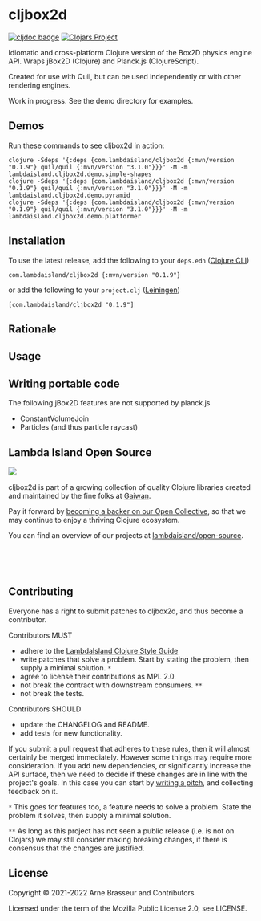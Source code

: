 # cljbox2d

<!-- badges -->
[![cljdoc badge](https://cljdoc.org/badge/com.lambdaisland/cljbox2d)](https://cljdoc.org/d/com.lambdaisland/cljbox2d) [![Clojars Project](https://img.shields.io/clojars/v/com.lambdaisland/cljbox2d.svg)](https://clojars.org/com.lambdaisland/cljbox2d)
<!-- /badges -->

Idiomatic and cross-platform Clojure version of the Box2D physics engine API. Wraps jBox2D (Clojure) and Planck.js (ClojureScript).

Created for use with Quil, but can be used independently or with other rendering engines.

Work in progress. See the demo directory for examples.

## Demos

Run these commands to see cljbox2d in action:

```
clojure -Sdeps '{:deps {com.lambdaisland/cljbox2d {:mvn/version "0.1.9"} quil/quil {:mvn/version "3.1.0"}}}' -M -m lambdaisland.cljbox2d.demo.simple-shapes
clojure -Sdeps '{:deps {com.lambdaisland/cljbox2d {:mvn/version "0.1.9"} quil/quil {:mvn/version "3.1.0"}}}' -M -m lambdaisland.cljbox2d.demo.pyramid
clojure -Sdeps '{:deps {com.lambdaisland/cljbox2d {:mvn/version "0.1.9"} quil/quil {:mvn/version "3.1.0"}}}' -M -m lambdaisland.cljbox2d.demo.platformer
```

<!-- installation -->
## Installation

To use the latest release, add the following to your `deps.edn` ([Clojure CLI](https://clojure.org/guides/deps_and_cli))

```
com.lambdaisland/cljbox2d {:mvn/version "0.1.9"}
```

or add the following to your `project.clj` ([Leiningen](https://leiningen.org/))

```
[com.lambdaisland/cljbox2d "0.1.9"]
```
<!-- /installation -->

## Rationale


## Usage



## Writing portable code

The following jBox2D features are not supported by planck.js

- ConstantVolumeJoin
- Particles (and thus particle raycast)

<!-- opencollective -->
## Lambda Island Open Source

<img align="left" src="https://github.com/lambdaisland/open-source/raw/master/artwork/lighthouse_readme.png">

&nbsp;

cljbox2d is part of a growing collection of quality Clojure libraries created and maintained
by the fine folks at [Gaiwan](https://gaiwan.co).

Pay it forward by [becoming a backer on our Open Collective](http://opencollective.com/lambda-island),
so that we may continue to enjoy a thriving Clojure ecosystem.

You can find an overview of our projects at [lambdaisland/open-source](https://github.com/lambdaisland/open-source).

&nbsp;

&nbsp;
<!-- /opencollective -->

<!-- contributing -->
## Contributing

Everyone has a right to submit patches to cljbox2d, and thus become a contributor.

Contributors MUST

- adhere to the [LambdaIsland Clojure Style Guide](https://nextjournal.com/lambdaisland/clojure-style-guide)
- write patches that solve a problem. Start by stating the problem, then supply a minimal solution. `*`
- agree to license their contributions as MPL 2.0.
- not break the contract with downstream consumers. `**`
- not break the tests.

Contributors SHOULD

- update the CHANGELOG and README.
- add tests for new functionality.

If you submit a pull request that adheres to these rules, then it will almost
certainly be merged immediately. However some things may require more
consideration. If you add new dependencies, or significantly increase the API
surface, then we need to decide if these changes are in line with the project's
goals. In this case you can start by [writing a pitch](https://nextjournal.com/lambdaisland/pitch-template),
and collecting feedback on it.

`*` This goes for features too, a feature needs to solve a problem. State the problem it solves, then supply a minimal solution.

`**` As long as this project has not seen a public release (i.e. is not on Clojars)
we may still consider making breaking changes, if there is consensus that the
changes are justified.
<!-- /contributing -->

<!-- license -->
## License

Copyright &copy; 2021-2022 Arne Brasseur and Contributors

Licensed under the term of the Mozilla Public License 2.0, see LICENSE.
<!-- /license -->
